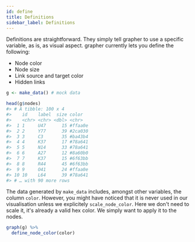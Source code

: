 ```yaml
---
id: define
title: Definitions
sidebar_label: Definitions
---
```


Definitions are straightforward. They simply tell grapher to use a specific variable, as is, as visual aspect. grapher currently lets you define the following:

- Node color
- Node size
- Link source and target color
- Hidden links

```r
g <- make_data() # mock data

head(g$nodes)
#> # A tibble: 100 x 4
#>    id    label  size color  
#>    <chr> <chr> <dbl> <chr>  
#>  1 1     U47      15 #ffaa0e
#>  2 2     Y77      39 #2ca030
#>  3 3     C3       35 #ba43b4
#>  4 4     K37      17 #78a641
#>  5 5     N14      33 #78a641
#>  6 6     A27      12 #8a60b0
#>  7 7     K37      15 #6f63bb
#>  8 8     R44      45 #6f63bb
#>  9 9     O41      24 #ffaa0e
#> 10 10    L64      39 #78a641
#> # … with 90 more rows
```

The data generated by `make_data` includes, amongst other variables, the column `color`. However, you might have noticed that it is never used in our visualisation unless we explicitely `scale_node_color`. Here we don't need to scale it, it's already a valid hex color. We simply want to apply it to the nodes. 

```r
graph(g) %>% 
  define_node_color(color)
```
